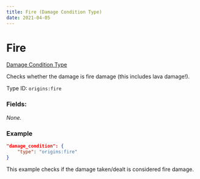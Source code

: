 ```yaml
---
title: Fire (Damage Condition Type)
date: 2021-04-05
---
```


# Fire

[Damage Condition Type](../damage_condition_types.md)

Checks whether the damage is fire damage (this includes lava damage!).

Type ID: `origins:fire`

### Fields:

_None._

### Example
```json
"damage_condition": {
    "type": "origins:fire"
}
```
This example checks if the damage taken/dealt is considered fire damage.